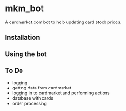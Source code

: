 # mkm_bot

A cardmarket.com bot to help updating card stock prices.

## Installation

## Using the bot

## To Do
- logging
- getting data from cardmarket
- logging in to cardmarket and performing actions
- database with cards
- order processing

